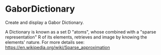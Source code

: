 # GaborDictionary
Create and display a Gabor Dictionary.

A Dictionary is known as a set D "atoms", whose combined with a "sparse representation" R of its elements, retrieves and image by knowing the elements' nature. For more details see: https://en.wikipedia.org/wiki/Sparse_approximation
